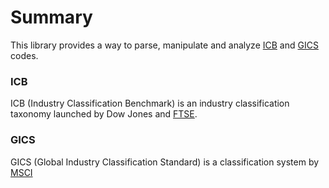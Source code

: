 # Summary
This library provides a way to parse, manipulate and analyze [ICB](https://en.wikipedia.org/wiki/Industry_Classification_Benchmark) and [GICS](https://en.wikipedia.org/wiki/Global_Industry_Classification_Standard)
codes.

### ICB
ICB (Industry Classification Benchmark) is an industry classification taxonomy launched by Dow Jones and [FTSE](https://www.ftserussell.com/data/industry-classification-benchmark-icb).

### GICS
GICS (Global Industry Classification Standard) is a classification system by [MSCI](https://www.msci.com/gics)
